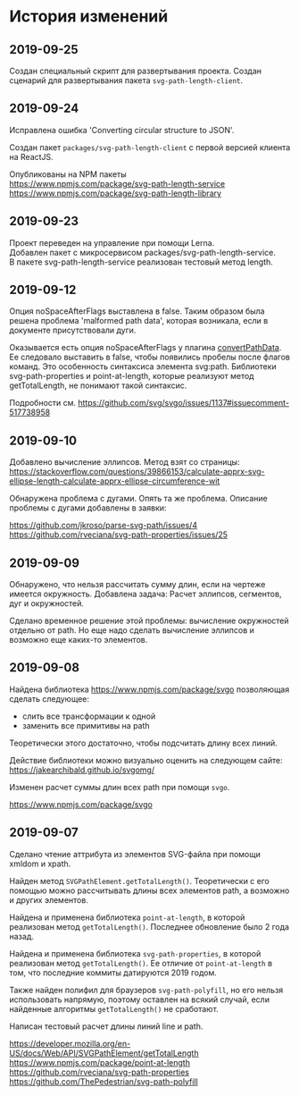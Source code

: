 История изменений
=================

2019-09-25
----------

Создан специальный скрипт для развертывания проекта.
Создан сценарий для развертывания пакета `svg-path-length-client`.

2019-09-24
----------

Исправлена ошибка 'Converting circular structure to JSON'.

Создан пакет `packages/svg-path-length-client` с первой версией клиента на ReactJS.

Опубликованы на NPM пакеты  
https://www.npmjs.com/package/svg-path-length-service  
https://www.npmjs.com/package/svg-path-length-library  

2019-09-23
----------

Проект переведен на управление при помощи Lerna.  
Добавлен пакет с микросервисом packages/svg-path-length-service.  
В пакете svg-path-length-service реализован тестовый метод length.  

2019-09-12
----------

Опция noSpaceAfterFlags выставлена в false. Таким образом была решена 
проблема 'malformed path data', которая возникала, если в документе присутствовали дуги.

Оказывается есть опция noSpaceAfterFlags у плагина [convertPathData](convertPathData).
Ее следовало выставить в false, чтобы появились пробелы после флагов команд. Это особенность синтаксиса
элемента svg:path. Библиотеки svg-path-properties и point-at-length, которые реализуют метод getTotalLength, 
не понимают такой синтаксис. 

Подробности см. https://github.com/svg/svgo/issues/1137#issuecomment-517738958

[convertPathData]: https://github.com/svg/svgo/blob/master/plugins/convertPathData.js

2019-09-10
----------

Добавлено вычисление эллипсов.
Метод взят со страницы:
https://stackoverflow.com/questions/39866153/calculate-apprx-svg-ellipse-length-calculate-apprx-ellipse-circumference-wit

Обнаружена проблема с дугами. Опять та же проблема. Описание проблемы с дугами добавлены в заявки:

https://github.com/jkroso/parse-svg-path/issues/4  
https://github.com/rveciana/svg-path-properties/issues/25

2019-09-09
----------

Обнаружено, что нельзя рассчитать сумму длин, если на чертеже имеется окружность.
Добавлена задача: Расчет эллипсов, сегментов, дуг и окружностей.

Сделано временное решение этой проблемы: вычисление окружностей
отдельно от path. Но еще надо сделать вычисление эллипсов и возможно
еще каких-то элементов.

2019-09-08
----------

Найдена библиотека https://www.npmjs.com/package/svgo
позволяющая сделать следующее:
- слить все трансформации к одной
- заменить все примитивы на path

Теоретически этого достаточно, чтобы подсчитать длину всех линий.

Действие библиотеки можно визуально оценить на следующем сайте:
https://jakearchibald.github.io/svgomg/

Изменен расчет суммы длин всех path при помощи `svgo`.

https://www.npmjs.com/package/svgo

2019-09-07
----------

Сделано чтение аттрибута из элементов SVG-файла при помощи xmldom и xpath.

Найден метод `SVGPathElement.getTotalLength()`. Теоретически с его помощью можно рассчитывать
длины всех элементов path, а возможно и других элементов.

Найдена и применена библиотека `point-at-length`, в которой реализован метод `getTotalLength()`.
Последнее обновление было 2 года назад.

Найдена и применена библиотека `svg-path-properties`, в которой реализован метод `getTotalLength()`. 
Ее отличие от `point-at-length` в том, что последние коммиты датируются 2019 годом.

Также найден полифил для браузеров `svg-path-polyfill`, но его нельзя использовать напрямую, 
поэтому оставлен на всякий случай, если найденные алгоритмы `getTotalLength()` не сработают.

Написан тестовый расчет длины линий line и path.

https://developer.mozilla.org/en-US/docs/Web/API/SVGPathElement/getTotalLength  
https://www.npmjs.com/package/point-at-length  
https://github.com/rveciana/svg-path-properties  
https://github.com/ThePedestrian/svg-path-polyfill  